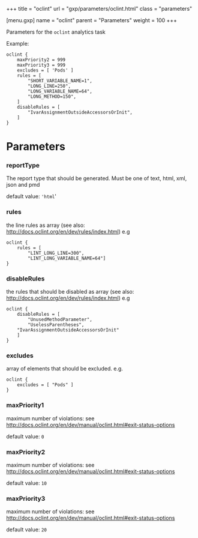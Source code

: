 +++
title = "oclint"
url = "gxp/parameters/oclint.html"
class = "parameters"

[menu.gxp]
name = "oclint"
parent = "Parameters"
weight = 100
+++


Parameters for the `oclint` analytics task

Example: 
```
oclint {
	maxPriority2 = 999
	maxPriority3 = 999			
	excludes = [ 'Pods' ]
	rules = [
		"SHORT_VARIABLE_NAME=1",
		"LONG_LINE=250",
		"LONG_VARIABLE_NAME=64",
		"LONG_METHOD=150",
	]
	disableRules = [
		"IvarAssignmentOutsideAccessorsOrInit",
	]
}
```

# Parameters


### reportType

The report type that should be generated. Must be one of text, html, xml, json and pmd

default value: `'html`'

### rules

the line rules as array (see also: http://docs.oclint.org/en/dev/rules/index.html) e.g

```
oclint {
	rules = [
		"LINT_LONG_LINE=300",
		"LINT_LONG_VARIABLE_NAME=64"]
}
```

### disableRules

the rules that should be disabled as array (see also: http://docs.oclint.org/en/dev/rules/index.html) e.g

```
oclint {
	disableRules = [
		"UnusedMethodParameter",
		"UselessParentheses",
	"IvarAssignmentOutsideAccessorsOrInit"
	]
}
```


### excludes

array of elements that should be excluded. e.g.

```
oclint {
	excludes = [ "Pods" ]
}
```

### maxPriority1

maximum number of violations: see http://docs.oclint.org/en/dev/manual/oclint.html#exit-status-options

default value: `0`

### maxPriority2

maximum number of violations: see http://docs.oclint.org/en/dev/manual/oclint.html#exit-status-options

default value: `10`

### maxPriority3

maximum number of violations: see http://docs.oclint.org/en/dev/manual/oclint.html#exit-status-options

default value: `20`
